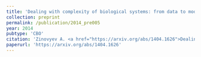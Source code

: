 ```yaml
---
title: 'Dealing with complexity of biological systems: from data to models'
collection: preprint
permalink: /publication/2014_pre005
year: 2014
pubtype: 'CBO'
citation: 'Zinovyev A. <a href="https://arxiv.org/abs/1404.1626">Dealing with complexity of biological systems: from data to models</a>. 2014. Arxiv preprint 1404.1626'
paperurl: 'https://arxiv.org/abs/1404.1626'
---
```

